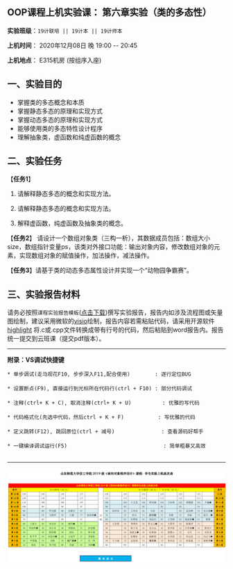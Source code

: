 **OOP课程上机实验课： 第六章实验（类的多态性）**
---

**实验班级**：`19计联培 || 19计本 || 19计师本`

**上机时间**： 
                2020年12月08日 晚 19:00 -- 20:45
          

**上机地点**：  E315机房 (按组序入座)



## 一、实验目的

*  掌握类的多态概念和本质
*  掌握静态多态的原理和实现方式
*  掌握动态多态的原理和实现方式
*  能够使用类的多态特性设计程序
*  理解抽象类，虚函数和纯虚函数的概念

## 二、实验任务


【**任务1**】

1. 请解释静态多态的概念和实现方法。

2. 请解释静态多态的概念和实现方法。

3. 解释虚函数，纯虚函数及抽象类的概念。

【**任务2**】 请设计一个数组对象类（三构一析），其数据成员包括：数组大小size，数组指针变量ps，该类对外接口功能：输出对象内容，修改数组对象的元素，实现数组对象的赋值操作，加法操作，减法操作。


【**任务3**】请基于类的动态多态属性设计并实现一个“动物园争霸赛”。


## 三、实验报告材料


请务必按照`课程实验报告模板`([点击下载](https://github.com/tsingke/OOP_CS2020/blob/master/%E5%AE%9E%E9%AA%8C%E6%8A%A5%E5%91%8A/%E3%80%8A%E9%9D%A2%E5%90%91%E5%AF%B9%E8%B1%A1%E7%A8%8B%E5%BA%8F%E8%AE%BE%E8%AE%A1%E3%80%8B%E5%AE%9E%E9%AA%8C%E6%8A%A5%E5%91%8A%E6%A8%A1%E6%9D%BF.docx))撰写实验报告，报告内如涉及流程图或矢量图绘制，建议采用微软的[visio](https://pan.baidu.com/s/1L4y1pWXcJjojZlIAQZjPAg)绘制，报告内容若需粘贴代码，请采用开源软件 [highlight](http://www.andre-simon.de/zip/highlight-setup-3.53-x64.exe) 将.c或.cpp文件转换成带有行号的代码，然后粘贴到word报告内。报告统一提交到云班课（提交pdf版本）。

---

  **附录：VS调试快捷键**

   ```  
   * 单步调试(走马观花F10, 步步深入F11,配合使用)        : 逐行定位BUG
   
   * 设置断点(F9), 直接运行到光标所在代码行(ctrl + F10) : 部分代码调试
   
   * 注释(ctrl+ K + C), 取消注释(ctrl+ K + U)          : 优雅的写代码
   
   * 代码格式化(先选中代码，然后ctrl + K + F)           : 写优雅的代码
   
   * 定义跳转(F12), 跳回原位(ctrl + 减号)               : 查看源码好帮手
   
   * 一键编译调试运行(F5)                               : 简单粗暴又高效                      
 

   ```


---

![image](https://github.com/tsingke/OOP_CS2020/blob/master/%E5%AE%9E%E9%AA%8C%E6%8A%A5%E5%91%8A/SeatArrangement.png)

